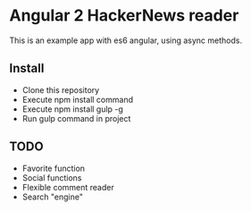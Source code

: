 # Angular 2 HackerNews reader #

This is an example app with es6 angular, using async methods.

## Install ##

* Clone this repository
* Execute npm install command
* Execute npm install gulp -g
* Run gulp command in project

## TODO ##

* Favorite function
* Social functions
* Flexible comment reader
* Search "engine"

